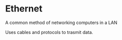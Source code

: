 # Ethernet

A common method of networking computers in a LAN

Uses cables and protocols to trasmit data.
